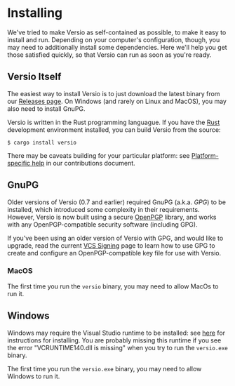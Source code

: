 # Installing

We've tried to make Versio as self-contained as possible, to make it
easy to install and run. Depending on your computer's configuration,
though, you may need to additionally install some dependencies. Here
we'll help you get those satisfied quickly, so that Versio can run as
soon as you're ready.

## Versio Itself

The easiest way to install Versio is to just download the latest binary
from our [Releases page](https://github.com/chaaz/versio/releases). On
Windows (and rarely on Linux and MacOS), you may also need to install
GnuPG.

Versio is written in the Rust programming languague. If you have the
[Rust](https://www.rust-lang.org/tools/install) development environment
installed, you can build Versio from the source:

```
$ cargo install versio
```

There may be caveats building for your particular platform: see
[Platform-specific help](./docs/contributing.md#platform-specific-help)
in our contributions document.

## GnuPG

Older versions of Versio (0.7 and earlier) required GnuPG (a.k.a. _GPG_)
to be installed, which introduced some complexity in their requirements.
However, Versio is now built using a secure
[OpenPGP](https://www.openpgp.org/) library, and works with any
OpenPGP-compatible security software (including GPG).

If you've been using an older version of Versio with GPG, and would like
to upgrade, read the current [VCS Signing](signing.md) page to learn how
to use GPG to create and configure an OpenPGP-compatible key file for
use with Versio.

### MacOS

The first time you run the `versio` binary, you may need to allow MacOs
to run it.

## Windows

Windows may require the Visual Studio runtime to be installed: see
[here](https://www.microsoft.com/en-us/download/details.aspx?id=52685)
for instructions for installing. You are probably missing this runtime
if you see the error "VCRUNTIME140.dll is missing" when you try to run
the `versio.exe` binary.

The first time you run the `versio.exe` binary, you may need to allow
Windows to run it.
